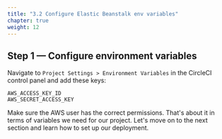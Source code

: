 ```yaml
---
title: "3.2 Configure Elastic Beanstalk env variables"
chapter: true
weight: 12
---
```


## Step 1 &mdash; Configure environment variables

Navigate to `Project Settings > Environment Variables` in the CircleCI control panel and add these keys:

```
AWS_ACCESS_KEY_ID
AWS_SECRET_ACCESS_KEY
```

Make sure the AWS user has the correct permissions. That's about it in terms of variables we need for our project. Let's move on to the next section and learn how to set up our deployment.
